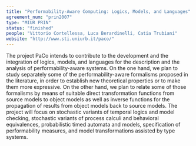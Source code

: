 ```yaml
---
title: "Performability-Aware Computing: Logics, Models, and Languages"
agreement_num: "prin2007"
type: "MIUR PRIN"
status: "finished"
people: "Vittorio Cortellessa, Luca Berardinelli, Catia Trubiani"
website: "http://www.sti.uniurb.it/paco/"
---
```

The project PaCo intends to contribute to the development and the integration of logics, models, and languages for the description and the analysis of performability-aware systems.
On the one hand, we plan to study separately some of the performability-aware formalisms proposed in the literature, in order to establish new theoretical properties or to make them more expressive.
On the other hand, we plan to relate some of those formalisms by means of suitable direct transformation functions from source models to object models as well as inverse functions for the propagation of results from object models back to source models.
The project will focus on stochastic variants of temporal logics and model checking, stochastic variants of process calculi and behavioral equivalences, probabilistic timed automata and models, specification of performability measures, and model transformations assisted by type systems.
